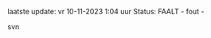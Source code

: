 laatste update: 
vr 10-11-2023  1:04   uur 
Status: FAALT - fout - 
<div class="service R">svn</div>